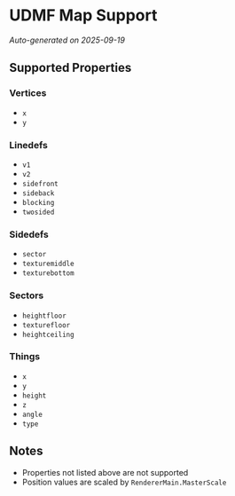 # UDMF Map Support
*Auto-generated on 2025-09-19*

## Supported Properties

### Vertices
- `x`
- `y`

### Linedefs
- `v1`
- `v2`
- `sidefront`
- `sideback`
- `blocking`
- `twosided`

### Sidedefs
- `sector`
- `texturemiddle`
- `texturebottom`

### Sectors
- `heightfloor`
- `texturefloor`
- `heightceiling`

### Things
- `x`
- `y`
- `height`
- `z`
- `angle`
- `type`

## Notes
- Properties not listed above are not supported
- Position values are scaled by `RendererMain.MasterScale`

